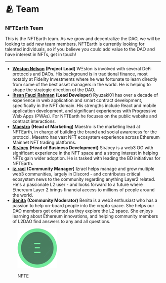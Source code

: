 # 🫂 Team

### NFTEarth Team

This is the NFTEarth team. As we grow and decentralize the DAO, we will be looking to add new team members. NFTEarth is currently looking for talented individuals, so if you believe you could add value to the DAO and have interest in NFTs, get in touch!

***

* [**Weston Nelson**](https://twitter.com/westonnelson) **(Project Lead)** WΞston is involved with several DeFi protocols and DAOs. His background is in traditional finance, most notably at Fidelity Investments where he was fortunate to learn directly from some of the best asset managers in the world. He is helping to shape the strategic direction of the DAO.
* [**Ihsan Fauzi Rahman**](https://twitter.com/ShinjiKagehisa/) **(Lead Developer)** Ryuzaki01 has over a decade of experience in web application and smart contract development, specifically in the NFT domain. His strengths include React and mobile application development, and significant experiences with Progressive Web Apps (PWAs). For NFTEarth he focuses on the public website and contract interactions.
* [**Maestro**](https://twitter.com/0xMaestro) **(Head of Marketing)** Maestro is the marketing lead at NFTEarth, in charge of building the brand and social awareness for the protocol. Maestro has vast NFT ecosystem experience across Ethereum Mainnet NFT trading platforms.
* [**SirJoey**](https://twitter.com/\_SirJoey) **(Head of Business Development)** SirJoey is a web3 OG with significant experience in the NFT space and a strong interest in helping NFTs gain wider adoption. He is tasked with leading the BD initiatives for NFTEarth.
* [**iz.rael**](https://twitter.com/iz\_raell) **(Community Manager)** Izrael helps manage and grow multiple web3 communities, largely in Discord - and contributes critical ecosystem news to the community regarding anything Layer2 related. He's a passionate L2 user - and looks forward to a future where Ethereum Layer 2 brings financial access to millions of people around the world.&#x20;
* [**Benita**](https://twitter.com/BenitaUkachi) **(Community Moderator)** Benita is a web3 enthusiast who has a passion to help on-board people into the crypto space. She helps our DAO members get oriented as they explore the L2 space. She enjoys learning about Ethereum innovations, and helping community members of L2DAO find answers to any and all questions.

<figure><img src="../.gitbook/assets/icon-128x128.png" alt=""><figcaption><p>NFTE</p></figcaption></figure>

